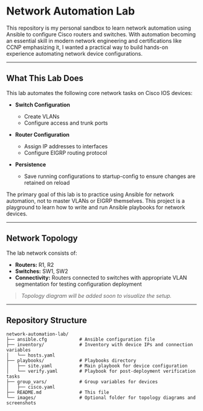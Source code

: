 # Network Automation Lab

This repository is my personal sandbox to learn network automation using Ansible to configure Cisco routers and switches. With automation becoming an essential skill in modern network engineering and certifications like CCNP emphasizing it, I wanted a practical way to build hands-on experience automating network device configurations.

---

## What This Lab Does

This lab automates the following core network tasks on Cisco IOS devices:

- **Switch Configuration**  
  - Create VLANs  
  - Configure access and trunk ports  

- **Router Configuration**  
  - Assign IP addresses to interfaces  
  - Configure EIGRP routing protocol  

- **Persistence**  
  - Save running configurations to startup-config to ensure changes are retained on reload  

The primary goal of this lab is to practice using Ansible for network automation, not to master VLANs or EIGRP themselves. This project is a playground to learn how to write and run Ansible playbooks for network devices.

---

## Network Topology

The lab network consists of:

- **Routers:** R1, R2  
- **Switches:** SW1, SW2  
- **Connectivity:** Routers connected to switches with appropriate VLAN segmentation for testing configuration deployment  

> _Topology diagram will be added soon to visualize the setup._

---

## Repository Structure

```plaintext
network-automation-lab/
├── ansible.cfg            # Ansible configuration file
├── inventory/             # Inventory with device IPs and connection variables
│   └── hosts.yaml
├── playbooks/             # Playbooks directory
│   ├── site.yaml          # Main playbook for device configuration
│   └── verify.yaml        # Playbook for post-deployment verification tasks
├── group_vars/            # Group variables for devices
│   ├── cisco.yaml
├── README.md              # This file
└── images/                # Optional folder for topology diagrams and screenshots
